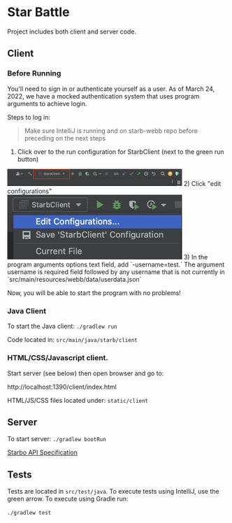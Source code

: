 # Star Battle

Project includes both client and server code.

## Client

### Before Running

You'll need to sign in or authenticate yourself as a user. As of March 24, 2022, we have a mocked authentication system
that uses program arguments to achieve login. 

Steps to log in:

> Make sure IntelliJ is running and on starb-webb repo before preceding on the next steps

1) Click over to the run configuration for StarbClient (next to the green run button)
<img src="doc/tutorial/authentication/1_authstep.png" width="400px">
2) Click "edit configurations"
<br><img src="doc/tutorial/authentication/2_authstep.png" width="400px">
3) In the program arguments options text field, add `-username=test.` The argument username is required field followed by any username that is not currently in `src/main/resources/webb/data/userdata.json`

Now, you will be able to start the program with no problems!

### Java Client

To start the Java client: `./gradlew run`

Code located in: `src/main/java/starb/client`

### HTML/CSS/Javascript client.  

Start server (see below) then open browser and go to:

http://localhost:1390/client/index.html

HTML/JS/CSS files located under: `static/client`

## Server

To start server:  `./gradlew bootRun`

[Starbo API Specification](https://editor.swagger.io/?url=https://gist.githubusercontent.com/chrishollandaise/db70c557e5dcafb2f3ba685a1fcad2a9/raw/789980519e66f6c27676d58e1ca680c2b9aaf946/gistfile1.txt)

## Tests

Tests are located in `src/test/java`.  To execute tests using IntelliJ,
use the green arrow.  To execute using Gradle run:

`./gradlew test`
